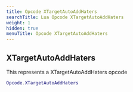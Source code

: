 ```yaml
---
title: Opcode XTargetAutoAddHaters
searchTitle: Lua Opcode XTargetAutoAddHaters
weight: 1
hidden: true
menuTitle: Opcode XTargetAutoAddHaters
---
```

## XTargetAutoAddHaters

This represents a XTargetAutoAddHaters opcode
```lua
Opcode.XTargetAutoAddHaters
```